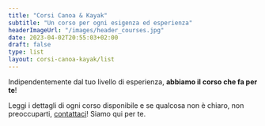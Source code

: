 ```yaml
---
title: "Corsi Canoa & Kayak"
subtitle: "Un corso per ogni esigenza ed esperienza"
headerImageUrl: "/images/header_courses.jpg"
date: 2023-04-02T20:55:03+02:00
draft: false
type: list
layout: corsi-canoa-kayak/list
---
```

Indipendentemente dal tuo livello di esperienza, **abbiamo il corso che fa per te**!

Leggi i dettagli di ogni corso disponibile e se qualcosa non è chiaro, non preoccuparti, [contattaci](./contatti)! Siamo qui per te.
